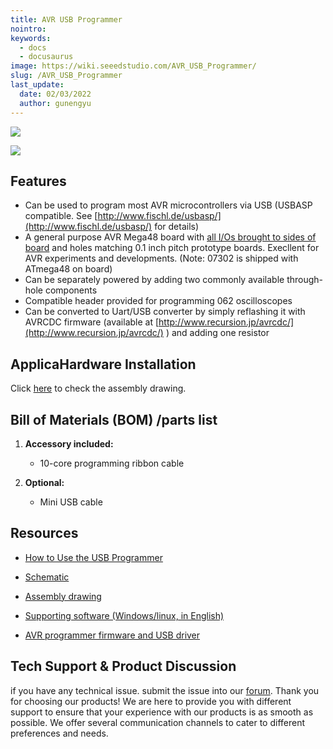 ```yaml
---
title: AVR USB Programmer
nointro:
keywords:
  - docs
  - docusaurus
image: https://wiki.seeedstudio.com/AVR_USB_Programmer/
slug: /AVR_USB_Programmer
last_update:
  date: 02/03/2022
  author: gunengyu
---
```

![](https://files.seeedstudio.com/wiki/AVR_USB_Programmer/img/jyeprogrammer.jpg)

[![](https://files.seeedstudio.com/wiki/Seeed-WiKi/docs/images/300px-Get_One_Now_Banner-ragular.png)](https://www.seeedstudio.com/AVR-USB-Programmer-p-696.html)

##   Features

*   Can be used to program most AVR microcontrollers via USB (USBASP compatible. See [http://www.fischl.de/usbasp/](http://www.fischl.de/usbasp/) for details)
*   A general purpose AVR Mega48 board with [all I/Os brought to sides of board](http://www.jyetech.com/Products/073/07302_1.jpg) and holes matching 0.1 inch pitch prototype boards. Execllent for AVR experiments and developments. (Note: 07302 is shipped with ATmega48 on board)
*   Can be separately powered by adding two commonly available through-hole components
*   Compatible header provided for programming 062 oscilloscopes
*   Can be converted to Uart/USB converter by simply reflashing it with AVRCDC firmware (available at [http://www.recursion.jp/avrcdc/](http://www.recursion.jp/avrcdc/) ) and adding one resistor

##   ApplicaHardware Installation

Click [here](http://www.jyetech.com/Products/073/073_Assembly.pdf) to check the assembly drawing.

##   Bill of Materials (BOM) /parts list

1.  **Accessory included:**

    *   10-core programming ribbon cable

2.  **Optional:**

    *   Mini USB cable

##   Resources

*   [How to Use the USB Programmer](http://www.jyetech.com/Products/073/How%20to%20Use%20the%20USB%20Programmer.pdf)

*   [Schematic](http://www.jyetech.com/Products/073/073_Schematic.pdf)

*   [Assembly drawing](http://www.jyetech.com/Products/073/073_Assembly.pdf)

*   [Supporting software (Windows/linux, in English)](http://extremeelectronics.co.in/avr-tutorials/gui-software-for-usbasp-based-usb-avr-programmers/)

*   [AVR programmer firmware and USB driver](http://www.jyetech.com/Products/073/usbasp.2009-02-28.tar.gz)

## Tech Support & Product Discussion
 if you have any technical issue.  submit the issue into our [forum](http://forum.seeedstudio.com/). 
Thank you for choosing our products! We are here to provide you with different support to ensure that your experience with our products is as smooth as possible. We offer several communication channels to cater to different preferences and needs.

<div class="button_tech_support_container">
<a href="https://forum.seeedstudio.com/" class="button_forum"></a> 
<a href="https://www.seeedstudio.com/contacts" class="button_email"></a>
</div>

<div class="button_tech_support_container">
<a href="https://discord.gg/eWkprNDMU7" class="button_discord"></a> 
<a href="https://github.com/Seeed-Studio/wiki-documents/discussions/69" class="button_discussion"></a>
</div>